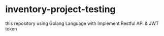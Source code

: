 # inventory-project-testing

this repository using Golang Language with Implement Restful API & JWT token
